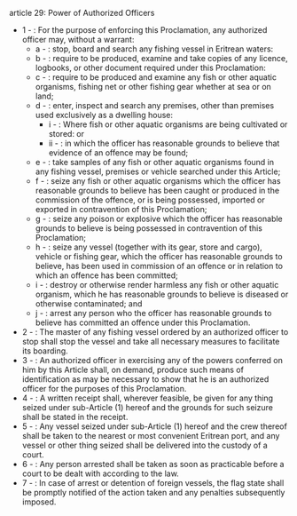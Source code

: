 article 29: Power of Authorized Officers

<ul>
			<li>1 - : For the purpose of enforcing this Proclamation, any authorized officer may, without a warrant:<ul>
						<li>a - : stop, board and search any fishing vessel in Eritrean waters:<ul>
						</ul></li>						<li>b - : require to be produced, examine and take copies of any licence, logbooks, or other document required under this Proclamation:<ul>
						</ul></li>						<li>c - : require to be produced and examine any fish or other aquatic organisms, fishing net or other fishing gear whether at sea or on land;<ul>
						</ul></li>						<li>d - : enter, inspect and search any premises, other than premises used exclusively as a dwelling house:<ul>
									<li>i - : Where fish or other aquatic organisms are being cultivated or stored: or<ul>
									</ul></li>									<li>ii - : in which the officer has reasonable grounds to believe that evidence of an offence may be found;<ul>
									</ul></li>						</ul></li>						<li>e - : take samples of any fish or other aquatic organisms found in any fishing vessel, premises or vehicle searched under this Article;<ul>
						</ul></li>						<li>f - : seize any fish or other aquatic organisms which the officer has reasonable grounds to believe has been caught or produced in the commission of the offence, or is being possessed, imported or exported in contravention of this Proclamation;<ul>
						</ul></li>						<li>g - : seize any poison or explosive which the officer has reasonable grounds to believe is being possessed in contravention of this Proclamation;<ul>
						</ul></li>						<li>h - : seize any vessel (together with its gear, store and cargo), vehicle or fishing gear, which the officer has reasonable grounds to believe, has been used in commission of an offence or in relation to which an offence has been committed;<ul>
						</ul></li>						<li>i - : destroy or otherwise render harmless any fish or other aquatic organism, which he has reasonable grounds to believe is diseased or otherwise contaminated; and<ul>
						</ul></li>						<li>j - : arrest any person who the officer has reasonable grounds to believe has committed an offence under this Proclamation.<ul>
						</ul></li>			</ul></li>			<li>2 - : The master of any fishing vessel ordered by an authorized officer to stop shall stop the vessel and take all necessary measures to facilitate its boarding.<ul>
			</ul></li>			<li>3 - : An authorized officer in exercising any of the powers conferred on him by this Article shall, on demand, produce such means of identification as may be necessary to show that he is an authorized officer for the purposes of this Proclamation.<ul>
			</ul></li>			<li>4 - : A written receipt shall, wherever feasible, be given for any thing seized under sub-Article (1) hereof and the grounds for such seizure shall be stated in the receipt.<ul>
			</ul></li>			<li>5 - : Any vessel seized under sub-Article (1) hereof and the crew thereof shall be taken to the nearest or most convenient Eritrean port, and any vessel or other thing seized shall be delivered into the custody of a court.<ul>
			</ul></li>			<li>6 - : Any person arrested shall be taken as soon as practicable before a court to be dealt with according to the law.<ul>
			</ul></li>			<li>7 - : In case of arrest or detention of foreign vessels, the flag state shall be promptly notified of the action taken and any penalties subsequently imposed.<ul>
			</ul></li></ul>